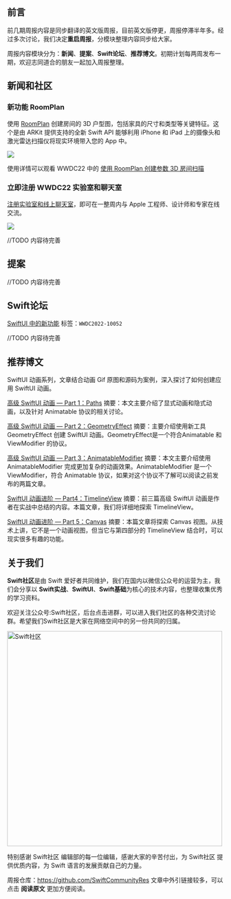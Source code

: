 ## 前言

前几期周报内容是同步翻译的英文版周报，目前英文版停更，周报停滞半年多。经过多次讨论，我们决定**重启周报**，分模块整理内容同步给大家。

周报内容模块分为：**新闻**、**提案**、**Swift论坛**、**推荐博文**。初期计划每两周发布一期，欢迎志同道合的朋友一起加入周报整理。

## 新闻和社区

### 新功能 RoomPlan

使用 [RoomPlan](https://developer.apple.com/augmented-reality/roomplan/ "Introducing RoomPlan") 创建房间的 3D 户型图，包括家具的尺寸和类型等关键特征。这个是由 ARKit 提供支持的全新 Swift API 能够利用 iPhone 和 iPad 上的摄像头和激光雷达扫描仪将现实环境带入您的 App 中。

![](https://files.mdnice.com/user/17787/ffa3c808-e6d2-4676-aa7f-14432950013f.png)

使用详情可以观看 WWDC22 中的 [使用 RoomPlan 创建参数 3D 房间扫描](https://developer.apple.com/videos/play/wwdc2022/10127/ "Create parametric 3D room scans with RoomPlan")

### 立即注册 WWDC22 实验室和聊天室

[注册实验室和线上聊天室](https://developer.apple.com/news/?id=kvwb7ph4 "Sign up now for WWDC22 labs and lounges")，即可在一整周内与 Apple 工程师、设计师和专家在线交流。

![](https://files.mdnice.com/user/17787/1a24a5c0-77b7-4d83-be72-664ff7927d11.png)

//TODO
内容待完善


## 提案

//TODO
内容待完善

## Swift论坛

[SwiftUI 中的新功能](https://developer.apple.com/forums/tags/wwdc2022-10052 "What's new in SwiftUI") 标签：`WWDC2022-10052`

//TODO
内容待完善

## 推荐博文

SwiftUI 动画系列，文章结合动画 Gif 原图和源码为案例，深入探讨了如何创建应用 SwiftUI 动画。

[高级 SwiftUI 动画 — Part 1：Paths](https://mp.weixin.qq.com/s/5KinQfNtcovf_451UGwLQQ) 摘要：本文主要介绍了显式动画和隐式动画，以及针对 Animatable 协议的相关讨论。

[高级 SwiftUI 动画 — Part 2：GeometryEffect](https://mp.weixin.qq.com/s/rE_HILLt-uxzScS7wXh5jw) 摘要：主要介绍使用新工具 GeometryEffect 创建 SwiftUI 动画。GeometryEffect是一个符合Animatable 和 ViewModifier 的协议。

[高级 SwiftUI 动画 — Part 3：AnimatableModifier](https://mp.weixin.qq.com/s/M6MW3idXS6jZJtl4Mz5DGQ) 摘要：本文主要介绍使用 AnimatableModifier 完成更加复杂的动画效果。AnimatableModifier 是一个 ViewModifier，符合 Animatable 协议，如果对这个协议不了解可以阅读之前发布的两篇文章。

[SwiftUI 动画进阶 — Part4：TimelineView](https://mp.weixin.qq.com/s/9OBtFNb5ddnx4_fS93Mnrg) 摘要：前三篇高级 SwiftUI 动画是作者在实战中总结的内容。本篇文章，我们将详细地探索 TimelineView。

[SwiftUI 动画进阶 — Part 5：Canvas](https://mp.weixin.qq.com/s/0kkHpzv4Y9O5d7InEAKbEw) 摘要：本篇文章将探索 Canvas 视图。从技术上讲，它不是一个动画视图，但当它与第四部分的 TimelineView 结合时，可以现实很多有趣的功能。

## 关于我们

**Swift社区**是由 Swift 爱好者共同维护，我们在国内以微信公众号的运营为主，我们会分享以 **Swift实战**、**SwiftUl**、**Swift基础**为核心的技术内容，也整理收集优秀的学习资料。

欢迎关注公众号:Swift社区，后台点击进群，可以进入我们社区的各种交流讨论群。希望我们Swift社区是大家在网络空间中的另一份共同的归属。

<img width="500" alt="Swift社区" src="https://user-images.githubusercontent.com/24238160/132703149-34121c6c-fd18-491c-a697-58a0fabf3060.png">

特别感谢 Swift社区 编辑部的每一位编辑，感谢大家的辛苦付出，为 Swift社区 提供优质内容，为 Swift 语言的发展贡献自己的力量。

周报仓库：https://github.com/SwiftCommunityRes 文章中外引链接较多，可以点击 **阅读原文** 更加方便阅读。
